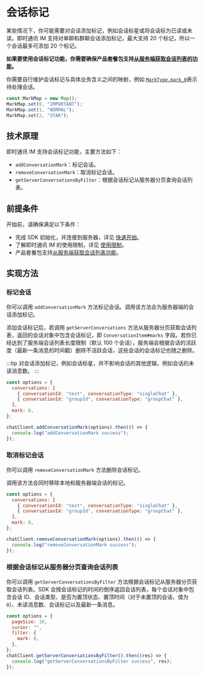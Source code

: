 # 会话标记

<Toc />

某些情况下，你可能需要对会话添加标记，例如会话标星或将会话标为已读或未读。即时通讯 IM 支持对单聊和群聊会话添加标记，最大支持 20 个标记，所以一个会话最多可添加 20 个标记。

**如果要使用会话标记功能，你需要确保产品套餐包支持[从服务端获取会话列表的功能](conversation_list.html#从服务器分页获取会话列表)。**

你需要自行维护会话标记与具体业务含义之间的映射，例如 [`MarkType.mark_0`](https://doc.easemob.com/jsdoc/enums/Types.ContactType.MarkType.html)表示待处理会话。

```javascript
const MarkMap = new Map();
MarkMap.set(0, "IMPORTANT");
MarkMap.set(1, "NORMAL");
MarkMap.set(2, "STAR");
```

## 技术原理

即时通讯 IM 支持会话标记功能，主要方法如下：

- `addConversationMark`：标记会话。
- `removeConversationMark`：取消标记会话。
- `getServerConversationsByFilter`：根据会话标记从服务器分页查询会话列表。

## 前提条件

开始前，请确保满足以下条件：

- 完成 SDK 初始化，并连接到服务器，详见 [快速开始](quickstart.html)。
- 了解即时通讯 IM 的使用限制，详见 [使用限制](limitation.html)。
- 产品套餐包支持[从服务端获取会话列表功能](conversation_list#从服务器分页获取会话列表)。

## 实现方法

### 标记会话

你可以调用 `addConversationMark` 方法标记会话。调用该方法会为服务器端的会话添加标记。

添加会话标记后，若调用 `getServerConversations` 方法从服务器分页获取会话列表，返回的会话对象中包含会话标记，即 `ConversationItem#marks` 字段。若你已经达到了服务端会话列表长度限制（默认 100 个会话），服务端会根据会话的活跃度（最新一条消息的时间戳）删除不活跃会话，这些会话的会话标记也随之删除。

:::tip
对会话添加标记，例如会话标星，并不影响会话的其他逻辑，例如会话的未读消息数。
:::

```javascript
const options = {
  conversations: [
    { conversationId: "test", conversationType: "singleChat" },
    { conversationId: "groupId", conversationType: "groupChat" },
  ],
  mark: 0,
};

chatClient.addConversationMark(options).then(() => {
  console.log("addConversationMark success");
});
```

### 取消标记会话

你可以调用 `removeConversationMark` 方法删除会话标记。

调用该方法会同时移除本地和服务器端会话的标记。

```javascript
const options = {
  conversations: [
    { conversationId: "test", conversationType: "singleChat" },
    { conversationId: "groupId", conversationType: "groupChat" },
  ],
  mark: 0,
};

chatClient.removeConversationMark(options).then(() => {
  console.log("removeConversationMark success");
});
```

### 根据会话标记从服务器分页查询会话列表

你可以调用 `getServerConversationsByFilter` 方法根据会话标记从服务器分页获取会话列表。SDK 会按会话标记的时间的倒序返回会话列表，每个会话对象中包含会话 ID、会话类型、是否为置顶状态、置顶时间（对于未置顶的会话，值为 `0`）、未读消息数、会话标记以及最新一条消息。

```javascript
const options = {
  pageSize: 10,
  cursor: "",
  filter: {
    mark: 0,
  },
};
chatClient.getServerConversationsByFilter().then((res) => {
  console.log("getServerConversationsByFilter success", res);
});
```
